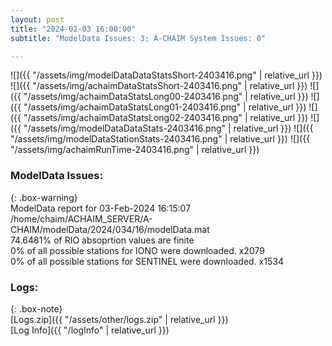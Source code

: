 ```yaml
---
layout: post
title: "2024-02-03 16:00:00"
subtitle: "ModelData Issues: 3; A-CHAIM System Issues: 0"

---
```


![]({{ "/assets/img/modelDataDataStatsShort-2403416.png" | relative_url }})
![]({{ "/assets/img/achaimDataStatsShort-2403416.png" | relative_url }})
![]({{ "/assets/img/achaimDataStatsLong00-2403416.png" | relative_url }})
![]({{ "/assets/img/achaimDataStatsLong01-2403416.png" | relative_url }})
![]({{ "/assets/img/achaimDataStatsLong02-2403416.png" | relative_url }})
![]({{ "/assets/img/modelDataDataStats-2403416.png" | relative_url }})
![]({{ "/assets/img/modelDataStationStats-2403416.png" | relative_url }})
![]({{ "/assets/img/achaimRunTime-2403416.png" | relative_url }})


### ModelData Issues:  
  
{: .box-warning}  
 ModelData report for 03-Feb-2024 16:15:07   
 /home/chaim/ACHAIM_SERVER/A-CHAIM/modelData/2024/034/16/modelData.mat   
 74.6481% of RIO absoprtion values are finite   
 0% of all possible stations for IONO were downloaded. x2079   
 0% of all possible stations for SENTINEL were downloaded. x1534   
  


### Logs:  
  
{: .box-note}  
[Logs.zip]({{ "/assets/other/logs.zip" | relative_url }})  
[Log Info]({{ "/logInfo" | relative_url }})  

